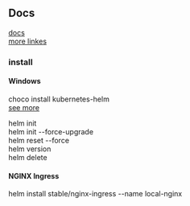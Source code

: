 ## Docs
[docs](https://helm.sh/docs/)  
[more linkes](https://helm.sh/docs/related/)  

### install

#### Windows

choco install kubernetes-helm  
[see more](https://helm.sh/docs/using_helm/#installing-helm)

helm init  
helm init --force-upgrade  
helm reset --force  
helm version  
helm delete   

#### NGINX Ingress
helm install stable/nginx-ingress --name local-nginx
